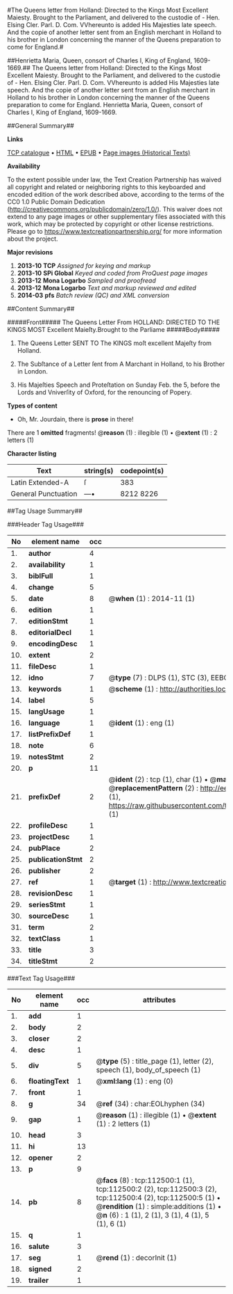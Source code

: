 #The Queens letter from Holland: Directed to the Kings Most Excellent Maiesty. Brought to the Parliament, and delivered to the custodie of - Hen. Elsing Cler. Parl. D. Com. VVhereunto is added His Majesties late speech. And the copie of another letter sent from an English merchant in Holland to his brother in London concerning the manner of the Queens preparation to come for England.#

##Henrietta Maria, Queen, consort of Charles I, King of England, 1609-1669.##
The Queens letter from Holland: Directed to the Kings Most Excellent Maiesty. Brought to the Parliament, and delivered to the custodie of - Hen. Elsing Cler. Parl. D. Com. VVhereunto is added His Majesties late speech. And the copie of another letter sent from an English merchant in Holland to his brother in London concerning the manner of the Queens preparation to come for England.
Henrietta Maria, Queen, consort of Charles I, King of England, 1609-1669.

##General Summary##

**Links**

[TCP catalogue](http://www.ota.ox.ac.uk/tcp/)  • 
[HTML](http://tei.it.ox.ac.uk/tcp/Texts-HTML/free/A86/A86202.html)  • 
[EPUB](http://tei.it.ox.ac.uk/tcp/Texts-EPUB/free/A86/A86202.epub) • 
[Page images (Historical Texts)](https://historicaltexts.jisc.ac.uk/eebo-99860380e)

**Availability**

To the extent possible under law, the Text Creation Partnership has waived all copyright and related or neighboring rights to this keyboarded and encoded edition of the work described above, according to the terms of the CC0 1.0 Public Domain Dedication (http://creativecommons.org/publicdomain/zero/1.0/). This waiver does not extend to any page images or other supplementary files associated with this work, which may be protected by copyright or other license restrictions. Please go to https://www.textcreationpartnership.org/ for more information about the project.

**Major revisions**

1. __2013-10__ __TCP__ *Assigned for keying and markup*
1. __2013-10__ __SPi Global__ *Keyed and coded from ProQuest page images*
1. __2013-12__ __Mona Logarbo__ *Sampled and proofread*
1. __2013-12__ __Mona Logarbo__ *Text and markup reviewed and edited*
1. __2014-03__ __pfs__ *Batch review (QC) and XML conversion*

##Content Summary##

#####Front#####
The Queens Letter From HOLLAND: DIRECTED TO THE KINGS MOST Excellent Maieſty.Brought to the Parliame
#####Body#####

1. The Queens Letter SENT TO The KINGS moſt excellent Majeſty from Holland.

1. The Subſtance of a Letter ſent from A Marchant in Holland, to his Brother in London.

1. His Majeſties Speech and Proteſtation on Sunday Feb. the 5, before the Lords and Vniverſity of Oxford, for the renouncing of Popery.

**Types of content**

  * Oh, Mr. Jourdain, there is **prose** in there!

There are 1 **omitted** fragments! 
 @__reason__ (1) : illegible (1)  •  @__extent__ (1) : 2 letters (1)

**Character listing**


|Text|string(s)|codepoint(s)|
|---|---|---|
|Latin Extended-A|ſ|383|
|General Punctuation|—•|8212 8226|

##Tag Usage Summary##

###Header Tag Usage###

|No|element name|occ|attributes|
|---|---|---|---|
|1.|__author__|4||
|2.|__availability__|1||
|3.|__biblFull__|1||
|4.|__change__|5||
|5.|__date__|8| @__when__ (1) : 2014-11 (1)|
|6.|__edition__|1||
|7.|__editionStmt__|1||
|8.|__editorialDecl__|1||
|9.|__encodingDesc__|1||
|10.|__extent__|2||
|11.|__fileDesc__|1||
|12.|__idno__|7| @__type__ (7) : DLPS (1), STC (3), EEBO-CITATION (1), PROQUEST (1), VID (1)|
|13.|__keywords__|1| @__scheme__ (1) : http://authorities.loc.gov/ (1)|
|14.|__label__|5||
|15.|__langUsage__|1||
|16.|__language__|1| @__ident__ (1) : eng (1)|
|17.|__listPrefixDef__|1||
|18.|__note__|6||
|19.|__notesStmt__|2||
|20.|__p__|11||
|21.|__prefixDef__|2| @__ident__ (2) : tcp (1), char (1)  •  @__matchPattern__ (2) : ([0-9\-]+):([0-9IVX]+) (1), (.+) (1)  •  @__replacementPattern__ (2) : http://eebo.chadwyck.com/downloadtiff?vid=$1&page=$2 (1), https://raw.githubusercontent.com/textcreationpartnership/Texts/master/tcpchars.xml#$1 (1)|
|22.|__profileDesc__|1||
|23.|__projectDesc__|1||
|24.|__pubPlace__|2||
|25.|__publicationStmt__|2||
|26.|__publisher__|2||
|27.|__ref__|1| @__target__ (1) : http://www.textcreationpartnership.org/docs/. (1)|
|28.|__revisionDesc__|1||
|29.|__seriesStmt__|1||
|30.|__sourceDesc__|1||
|31.|__term__|2||
|32.|__textClass__|1||
|33.|__title__|3||
|34.|__titleStmt__|2||


###Text Tag Usage###

|No|element name|occ|attributes|
|---|---|---|---|
|1.|__add__|1||
|2.|__body__|2||
|3.|__closer__|2||
|4.|__desc__|1||
|5.|__div__|5| @__type__ (5) : title_page (1), letter (2), speech (1), body_of_speech (1)|
|6.|__floatingText__|1| @__xml:lang__ (1) : eng (0)|
|7.|__front__|1||
|8.|__g__|34| @__ref__ (34) : char:EOLhyphen (34)|
|9.|__gap__|1| @__reason__ (1) : illegible (1)  •  @__extent__ (1) : 2 letters (1)|
|10.|__head__|3||
|11.|__hi__|13||
|12.|__opener__|2||
|13.|__p__|9||
|14.|__pb__|8| @__facs__ (8) : tcp:112500:1 (1), tcp:112500:2 (2), tcp:112500:3 (2), tcp:112500:4 (2), tcp:112500:5 (1)  •  @__rendition__ (1) : simple:additions (1)  •  @__n__ (6) : 1 (1), 2 (1), 3 (1), 4 (1), 5 (1), 6 (1)|
|15.|__q__|1||
|16.|__salute__|3||
|17.|__seg__|1| @__rend__ (1) : decorInit (1)|
|18.|__signed__|2||
|19.|__trailer__|1||

